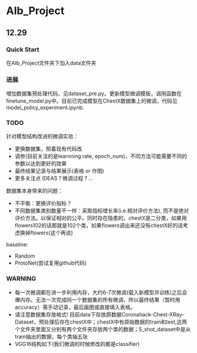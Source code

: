 # AIb_Project

## 12.29
### Quick Start
在AIb_Project文件夹下加入data文件夹

### 进展
增加数据集预处理代码，见dataset_pre.py。更新模型微调模板，调用函数在finetune_model.py中。目前已完成模型在ChestX数据集上的微调，代码见model_policy_experiment.ipynb.

### TODO
针对模型结构改进的微调实验：

- 更换数据集，照着现有代码改
- 调参(目前关注的是learnning rate, epoch_num)，不同方法可能需要不同的参数以达到更好的效果
- 最终结果记录与结果展示(表格 or 作图)
- 更多关注点 IDEAS？微调过程？...

数据集本身带来的问题：

- 不平衡：更换评价指标？
- 不同数据集类别数量不一样：采取指标增长率(i.e.相对评价方法), 而不是绝对评价方法。以保证相对的公平。同时存在隐患的，chestX是二分类，如果用flowers102的话那就是102个类，如果flowers调出来还没有chestX好的话考虑换掉flowers(这个再说)

baseline:
- Random
- ProtoNet(尝试复用github代码)

### WARNING
- 每一次微调都在进一步利用内存，大约6-7次微调(载入新模型并训练)之后会爆内存。无法一次完成同一个数据集的所有微调，所以最终结果（暂时用accuracy）需手动记录，最后画图或直接填入表格。
- 请注意数据集存放格式! 目前data下存放原数据Coronahack-Chest-XRay-Dataset，预处理后存在chestX中；chestX中有原始数据的train和test,这两个文件夹里面又分别有两个文件夹存放两个类的数据；5_shot_dataset中是从train抽出的数据，每个类抽五张
- VGG16结构如下(我们微调的时候修改的都是classifier)

